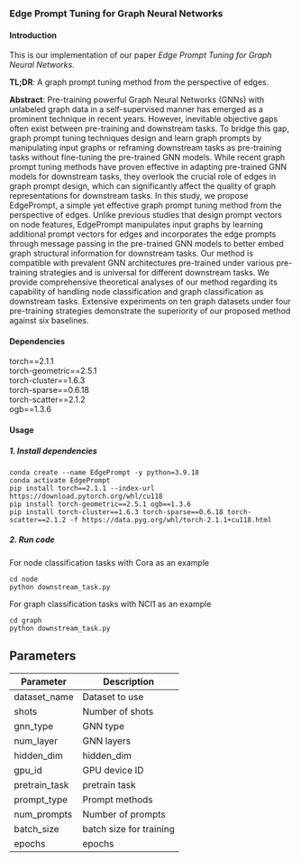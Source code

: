 ### Edge Prompt Tuning for Graph Neural Networks

#### Introduction
This is our implementation of our paper *Edge Prompt Tuning for Graph Neural Networks*.

**TL;DR**: A graph prompt tuning method from the perspective of edges.

**Abstract**:
Pre-training powerful Graph Neural Networks (GNNs) with unlabeled graph data in a self-supervised manner has emerged as a prominent technique in recent years.
However, inevitable objective gaps often exist between pre-training and downstream tasks.
To bridge this gap, graph prompt tuning techniques design and learn graph prompts by manipulating input graphs or reframing downstream tasks as pre-training tasks without fine-tuning the pre-trained GNN models.
While recent graph prompt tuning methods have proven effective in adapting pre-trained GNN models for downstream tasks, they overlook the crucial role of edges in graph prompt design, which can significantly affect the quality of graph representations for downstream tasks. 
In this study, we propose EdgePrompt, a simple yet effective graph prompt tuning method from the perspective of edges. 
Unlike previous studies that design prompt vectors on node features, EdgePrompt manipulates input graphs by learning additional prompt vectors for edges and incorporates the edge prompts through message passing in the pre-trained GNN models to better embed graph structural information for downstream tasks. 
Our method is compatible with prevalent GNN architectures pre-trained under various pre-training strategies and is universal for different downstream tasks. 
We provide comprehensive theoretical analyses of our method regarding its capability of handling node classification and graph classification as downstream tasks. 
Extensive experiments on ten graph datasets under four pre-training strategies demonstrate the superiority of our proposed method against six baselines.


#### Dependencies
torch==2.1.1  
torch-geometric==2.5.1  
torch-cluster==1.6.3  
torch-sparse==0.6.18   
torch-scatter==2.1.2  
ogb==1.3.6 


#### Usage
##### 1. Install dependencies
```
conda create --name EdgePrompt -y python=3.9.18
conda activate EdgePrompt
pip install torch==2.1.1 --index-url https://download.pytorch.org/whl/cu118
pip install torch-geometric==2.5.1 ogb==1.3.6
pip install torch-cluster==1.6.3 torch-sparse==0.6.18 torch-scatter==2.1.2 -f https://data.pyg.org/whl/torch-2.1.1+cu118.html
```
##### 2. Run code
For node classification tasks with Cora as an example
```
cd node
python downstream_task.py
```
For graph classification tasks with NCI1 as an example
```
cd graph
python downstream_task.py
```

## Parameters

| Parameter         |           Description             | 
|-------------------|-----------------------------------|
| dataset_name      |   Dataset to use                  |
| shots             |   Number of shots                 |
| gnn_type          |   GNN type                        |
| num_layer         |   GNN layers                      |
| hidden_dim        |   hidden_dim                      |
| gpu_id            |   GPU device ID                   |
| pretrain_task     |   pretrain task                   |
| prompt_type       |   Prompt methods                  |
| num_prompts       |   Number of prompts               |
| batch_size        |   batch size for training         |
| epochs            |   epochs                          |


